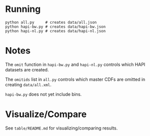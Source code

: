 # Running

```
python all.py     # creates data/all.json
python hapi-bw.py # creates data/hapi-bw.json
python hapi-nl.py # creates data/hapi-nl.json
```

# Notes
The `omit` function in `hapi-bw.py` and `hapi-nl.py` controls which HAPI datasets are created.

The `omitids` list in `all.py` controls which master CDFs are omitted in creating `data/all.xml`.

`hapi-bw.py` does not yet include bins.

# Visualize/Compare

See `table/README.md` for visualizing/comparing results.
